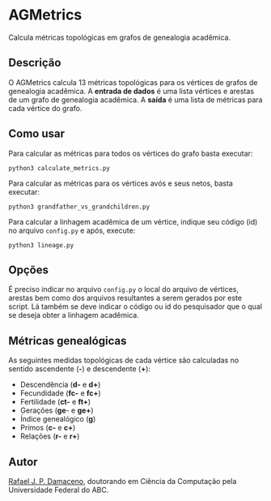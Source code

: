 # AGMetrics
Calcula métricas topológicas em grafos de genealogia acadêmica.


## Descrição

O AGMetrics calcula 13 métricas topológicas para os vértices de grafos de genealogia acadêmica. A **entrada de dados** é uma lista vértices e arestas de um grafo de genealogia acadêmica. A **saída** é uma lista de métricas para cada vértice do grafo.


## Como usar

Para calcular as métricas para todos os vértices do grafo basta executar:

    python3 calculate_metrics.py

Para calcular as métricas para os vértices avós e seus netos, basta executar:

    python3 grandfather_vs_grandchildren.py

Para calcular a linhagem acadêmica de um vértice, indique seu código (id) no arquivo `config.py` e após, execute:

    python3 lineage.py


## Opções

É preciso indicar no arquivo `config.py` o local do arquivo de vértices, arestas bem como dos arquivos resultantes a serem gerados por este script. Lá também se deve indicar o código ou id do pesquisador que o qual se deseja obter a linhagem acadêmica.


## Métricas genealógicas

As seguintes medidas topológicas de cada vértice são calculadas no sentido ascendente (**-**) e descendente (**+**):

- Descendência (**d-** e **d+**)
- Fecundidade (**fc-** e **fc+**)
- Fertilidade (**ct-** e **ft+**)
- Gerações (**ge**- e **ge+**)
- Índice genealógico (**g**)
- Primos (**c-** e **c+**)
- Relações (**r-** e **r+**)


## Autor

[Rafael J. P. Damaceno](https://rafaelpezzuto.github.io/), doutorando em Ciência da Computação pela Universidade Federal do ABC.

